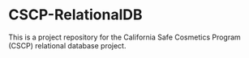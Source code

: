 # CSCP-RelationalDB
This is a project repository for the California Safe Cosmetics Program (CSCP) relational database project.
